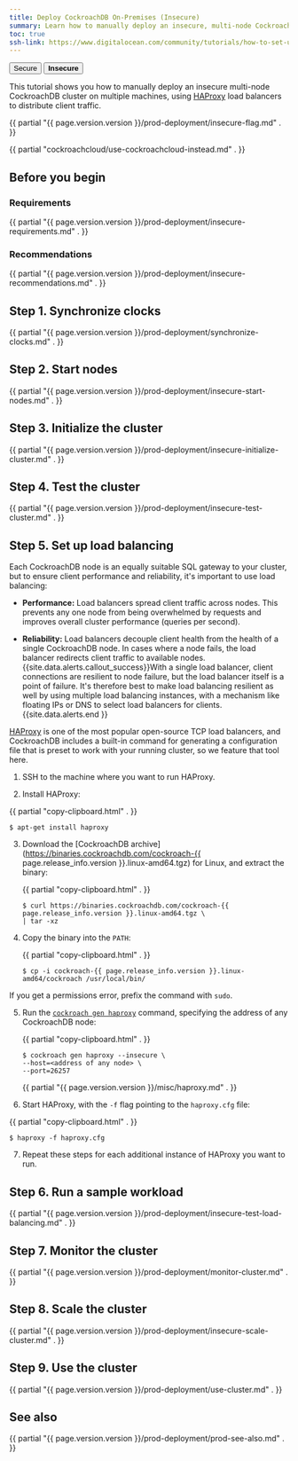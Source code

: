 ```yaml
---
title: Deploy CockroachDB On-Premises (Insecure)
summary: Learn how to manually deploy an insecure, multi-node CockroachDB cluster on multiple machines.
toc: true
ssh-link: https://www.digitalocean.com/community/tutorials/how-to-set-up-ssh-keys--2
---
```


<div class="filters filters-big clearfix">
  <a href="deploy-cockroachdb-on-premises.html"><button class="filter-button">Secure</button></a>
  <a href="deploy-cockroachdb-on-premises-insecure.html"><button class="filter-button current"><strong>Insecure</strong></button></a>
</div>

This tutorial shows you how to manually deploy an insecure multi-node CockroachDB cluster on multiple machines, using [HAProxy](http://www.haproxy.org/) load balancers to distribute client traffic.

{{ partial "{{ page.version.version }}/prod-deployment/insecure-flag.md" . }}

{{ partial "cockroachcloud/use-cockroachcloud-instead.md" . }}

## Before you begin

### Requirements

{{ partial "{{ page.version.version }}/prod-deployment/insecure-requirements.md" . }}

### Recommendations

{{ partial "{{ page.version.version }}/prod-deployment/insecure-recommendations.md" . }}

## Step 1. Synchronize clocks

{{ partial "{{ page.version.version }}/prod-deployment/synchronize-clocks.md" . }}

## Step 2. Start nodes

{{ partial "{{ page.version.version }}/prod-deployment/insecure-start-nodes.md" . }}

## Step 3. Initialize the cluster

{{ partial "{{ page.version.version }}/prod-deployment/insecure-initialize-cluster.md" . }}

## Step 4. Test the cluster

{{ partial "{{ page.version.version }}/prod-deployment/insecure-test-cluster.md" . }}

## Step 5. Set up load balancing

Each CockroachDB node is an equally suitable SQL gateway to your cluster, but to ensure client performance and reliability, it's important to use load balancing:

- **Performance:** Load balancers spread client traffic across nodes. This prevents any one node from being overwhelmed by requests and improves overall cluster performance (queries per second).

- **Reliability:** Load balancers decouple client health from the health of a single CockroachDB node. In cases where a node fails, the load balancer redirects client traffic to available nodes.
  {{site.data.alerts.callout_success}}With a single load balancer, client connections are resilient to node failure, but the load balancer itself is a point of failure. It's therefore best to make load balancing resilient as well by using multiple load balancing instances, with a mechanism like floating IPs or DNS to select load balancers for clients.{{site.data.alerts.end }}

[HAProxy](http://www.haproxy.org/) is one of the most popular open-source TCP load balancers, and CockroachDB includes a built-in command for generating a configuration file that is preset to work with your running cluster, so we feature that tool here.

1. SSH to the machine where you want to run HAProxy.

2. Install HAProxy:

  {{ partial "copy-clipboard.html" . }}
  ~~~ shell
  $ apt-get install haproxy
  ~~~

3. Download the [CockroachDB archive](https://binaries.cockroachdb.com/cockroach-{{ page.release_info.version }}.linux-amd64.tgz) for Linux, and extract the binary:

    {{ partial "copy-clipboard.html" . }}
    ~~~ shell
    $ curl https://binaries.cockroachdb.com/cockroach-{{ page.release_info.version }}.linux-amd64.tgz \
    | tar -xz
    ~~~

4. Copy the binary into the `PATH`:

    {{ partial "copy-clipboard.html" . }}
    ~~~ shell
    $ cp -i cockroach-{{ page.release_info.version }}.linux-amd64/cockroach /usr/local/bin/
    ~~~

  If you get a permissions error, prefix the command with `sudo`.

5. Run the [`cockroach gen haproxy`](cockroach-gen.html) command, specifying the address of any CockroachDB node:

    {{ partial "copy-clipboard.html" . }}
    ~~~ shell
    $ cockroach gen haproxy --insecure \
    --host=<address of any node> \
    --port=26257
    ~~~

      {{ partial "{{ page.version.version }}/misc/haproxy.md" . }}

6. Start HAProxy, with the `-f` flag pointing to the `haproxy.cfg` file:

  {{ partial "copy-clipboard.html" . }}
  ~~~ shell
  $ haproxy -f haproxy.cfg
  ~~~

7. Repeat these steps for each additional instance of HAProxy you want to run.

## Step 6. Run a sample workload

{{ partial "{{ page.version.version }}/prod-deployment/insecure-test-load-balancing.md" . }}

## Step 7. Monitor the cluster

{{ partial "{{ page.version.version }}/prod-deployment/monitor-cluster.md" . }}

## Step 8. Scale the cluster

{{ partial "{{ page.version.version }}/prod-deployment/insecure-scale-cluster.md" . }}

## Step 9. Use the cluster

{{ partial "{{ page.version.version }}/prod-deployment/use-cluster.md" . }}

## See also

{{ partial "{{ page.version.version }}/prod-deployment/prod-see-also.md" . }}
